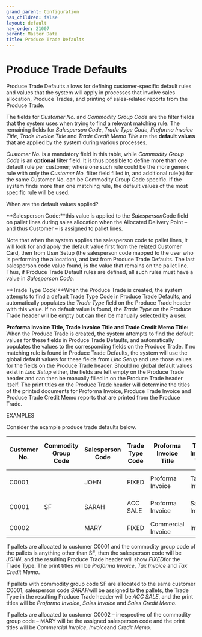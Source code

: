 ```yaml
---
grand_parent: Configuration
has_children: false
layout: default
nav_order: 21007
parent: Master Data
title: Produce Trade Defaults
---
```


# Produce Trade Defaults

Produce Trade Defaults allows for defining customer-specific default rules and values that the system will apply in processes that involve sales allocation, Produce Trades, and printing of sales-related reports from the Produce Trade.

The fields for *Customer No.* and *Commodity Group Code* are the filter fields that the system uses when trying to find a relevant matching rule. The remaining fields for *Salesperson Code*, *Trade Type Code*, *Proforma Invoice Title*, *Trade Invoice Title* and *Trade Credit Memo Title* are the **default values** that are applied by the system during various processes.

*Customer No.* is a mandatory field in this table, while *Commodity Group Code* is an **optional** filter field. It is thus possible to define more than one default rule per customer; where one such rule could be the more generic rule with only the *Customer No.* filter field filled in, and additional rule(s) for the same Customer No. can be Commodity Group Code specific. If the system finds more than one matching rule, the default values of the most specific rule will be used.

When are the default values applied?

**Salesperson Code:**this value is applied to the *Salesperson*Code field on pallet lines during sales allocation when the Allocated Delivery Point – and thus Customer – is assigned to pallet lines.

Note that when the system applies the salesperson code to pallet lines, it will look for and apply the default value first from the related Customer Card, then from User Setup (the salesperson code mapped to the user who is performing the allocation), and last from Produce Trade Defaults. The last salesperson code value found, is the value that remains on the pallet line. Thus, if Produce Trade Default rules are defined, all such rules must have a value in *Salesperson Code.*

**Trade Type Code:**When the Produce Trade is created, the system attempts to find a default Trade Type Code in Produce Trade Defaults, and automatically populates the *Trade Type* field on the Produce Trade header with this value. If no default value is found, the *Trade Type* on the Produce Trade header will be empty but can then be manually selected by a user.

**Proforma Invoice Title, Trade Invoice Title and Trade Credit Memo Title:** When the Produce Trade is created, the system attempts to find the default values for these fields in Produce Trade Defaults, and automatically populates the values to the corresponding fields on the Produce Trade. If no matching rule is found in Produce Trade Defaults, the system will use the global default values for these fields from *Linc Setup* and use those values for the fields on the Produce Trade header. Should no global default values exist in *Linc Setup* either, the fields are left empty on the Produce Trade header and can then be manually filled in on the Produce Trade header itself. The print titles on the Produce Trade header will determine the titles of the printed documents for Proforma Invoice, Produce Trade Invoice and Produce Trade Credit Memo reports that are printed from the Produce Trade.

EXAMPLES

Consider the example produce trade defaults below.

| **Customer No.** | **Commodity Group Code** | **Salesperson Code** | **Trade Type Code** | **Proforma Invoice Title** | **Trade Invoice Title** | **Trade Credit Memo Title** |
| --- | --- | --- | --- | --- | --- | --- |
| C0001 |  | JOHN | FIXED | Proforma Invoice | Tax Invoice | Tax Credit Memo |
| C0001 | SF | SARAH | ACC SALE | Proforma Invoice | Sales Invoice | Sales Credit memo |
| C0002 |  | MARY | FIXED | Commercial Invoice | Invoice | Credit Memo |

If pallets are allocated to customer C0001 and the commodity group code of the pallets is anything other than SF, then the salesperson code will be *JOHN*, and the resulting Produce Trade header will show *FIXED*for the Trade Type. The print titles will be *Proforma Invoice*, *Tax Invoice* and *Tax Credit Memo*.

If pallets with commodity group code SF are allocated to the same customer C0001, salesperson code *SARAH*will be assigned to the pallets, the Trade Type in the resulting Produce Trade header will be *ACC SALE*, and the print titles will be *Proforma Invoice*, *Sales Invoice* and *Sales Credit Memo*.

If pallets are allocated to customer C0002 – irrespective of the commodity group code – MARY will be the assigned salesperson code and the print titles will be *Commercial Invoice*, *Invoice*and *Credit Memo*.